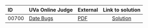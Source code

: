 | ID | UVa Online Judge | External | Link to solution |
|:---|:---|:---|:---:|
| 00700 | [Date Bugs](https://onlinejudge.org/index.php?option=com_onlinejudge&Itemid=8&category=626&page=show_problem&problem=641) | [PDF](https://onlinejudge.org/external/7/700.pdf) | [Solution](https://github.com/versenyi98/uva-solutions/tree/main/solutions/00700%20-%20Date%20Bugs)|
